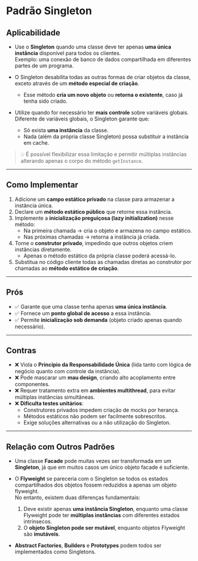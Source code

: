 ﻿# Padrão Singleton

## Aplicabilidade

- Use o **Singleton** quando uma classe deve ter apenas **uma única instância** disponível para todos os clientes.  
  Exemplo: uma conexão de banco de dados compartilhada em diferentes partes de um programa.

- O Singleton desabilita todas as outras formas de criar objetos da classe, exceto através de um **método especial de criação**.  
  - Esse método **cria um novo objeto** ou **retorna o existente**, caso já tenha sido criado.

- Utilize quando for necessário ter **mais controle** sobre variáveis globais.  
  Diferente de variáveis globais, o Singleton garante que:
  - Só exista **uma instância** da classe.  
  - Nada (além da própria classe Singleton) possa substituir a instância em cache.

> 💡 É possível flexibilizar essa limitação e permitir múltiplas instâncias alterando apenas o corpo do método `getInstance`.

---

## Como Implementar

1. Adicione um **campo estático privado** na classe para armazenar a instância única.  
2. Declare um **método estático público** que retorne essa instância.  
3. Implemente a **inicialização preguiçosa (lazy initialization)** nesse método:  
   - Na primeira chamada → cria o objeto e armazena no campo estático.  
   - Nas próximas chamadas → retorna a instância já criada.  
4. Torne o **construtor privado**, impedindo que outros objetos criem instâncias diretamente.  
   - Apenas o método estático da própria classe poderá acessá-lo.  
5. Substitua no código cliente todas as chamadas diretas ao construtor por chamadas ao **método estático de criação**.

---

## Prós

- ✅ Garante que uma classe tenha apenas **uma única instância**.  
- ✅ Fornece um **ponto global de acesso** a essa instância.  
- ✅ Permite **inicialização sob demanda** (objeto criado apenas quando necessário).  

---

## Contras

- ❌ Viola o **Princípio da Responsabilidade Única** (lida tanto com lógica de negócio quanto com controle da instância).  
- ❌ Pode mascarar um **mau design**, criando alto acoplamento entre componentes.  
- ❌ Requer tratamento extra em **ambientes multithread**, para evitar múltiplas instâncias simultâneas.  
- ❌ **Dificulta testes unitários**:  
  - Construtores privados impedem criação de mocks por herança.  
  - Métodos estáticos não podem ser facilmente sobrescritos.  
  - Exige soluções alternativas ou a não utilização do Singleton.

---

## Relação com Outros Padrões

- Uma classe **Facade** pode muitas vezes ser transformada em um **Singleton**, já que em muitos casos um único objeto facade é suficiente.  

- O **Flyweight** se pareceria com o Singleton se todos os estados compartilhados dos objetos fossem reduzidos a apenas um objeto flyweight.  
  No entanto, existem duas diferenças fundamentais:
  1. Deve existir apenas **uma instância Singleton**, enquanto uma classe Flyweight pode ter **múltiplas instâncias** com diferentes estados intrínsecos.  
  2. O **objeto Singleton pode ser mutável**, enquanto objetos Flyweight são **imutáveis**.  

- **Abstract Factories**, **Builders** e **Prototypes** podem todos ser implementados como Singletons.